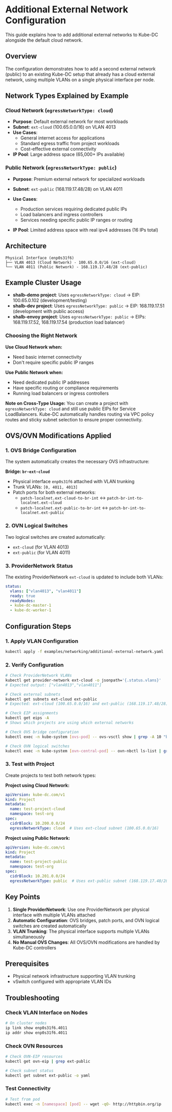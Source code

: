 # Additional External Network Configuration

This guide explains how to add additional external networks to Kube-DC alongside the default cloud network.

## Overview

The configuration demonstrates how to add a second external network (public) to an existing Kube-DC setup that already has a cloud external network, using multiple VLANs on a single physical interface per node.

## Network Types Explained by Example

### Cloud Network (`egressNetworkType: cloud`)
- **Purpose**: Default external network for most workloads
- **Subnet**: `ext-cloud` (100.65.0.0/16) on VLAN 4013
- **Use Cases**: 
  - General internet access for applications
  - Standard egress traffic from project workloads
  - Cost-effective external connectivity
- **IP Pool**: Large address space (65,000+ IPs available)

### Public Network (`egressNetworkType: public`)
- **Purpose**: Premium external network for specialized workloads
- **Subnet**: `ext-public` (168.119.17.48/28) on VLAN 4011
- **Use Cases**:
  
  - Production services requiring dedicated public IPs
  - Load balancers and ingress controllers
  - Services needing specific public IP ranges or routing
- **IP Pool**: Limited address space with real ipv4 addresses (16 IPs total)

## Architecture

```
Physical Interface (enp0s31f6)
├── VLAN 4013 (Cloud Network) - 100.65.0.0/16 (ext-cloud)
└── VLAN 4011 (Public Network) - 168.119.17.48/28 (ext-public)
```

## Example Cluster Usage

- **shalb-demo project**: Uses `egressNetworkType: cloud` → EIP: 100.65.0.102 (development/testing)
- **shalb-dev project**: Uses `egressNetworkType: public` → EIP: 168.119.17.51 (development with public access)
- **shalb-envoy project**: Uses `egressNetworkType: public` → EIPs: 168.119.17.52, 168.119.17.54 (production load balancer)

### Choosing the Right Network

**Use Cloud Network when:**
- Need basic internet connectivity
- Don't require specific public IP ranges

**Use Public Network when:**
- Need dedicated public IP addresses
- Have specific routing or compliance requirements
- Running load balancers or ingress controllers

**Note on Cross-Type Usage:**
You can create a project with `egressNetworkType: cloud` and still use public EIPs for Service LoadBalancers. Kube-DC automatically handles routing via VPC policy routes and sticky subnet selection to ensure proper connectivity.

## OVS/OVN Modifications Applied

### 1. OVS Bridge Configuration
The system automatically creates the necessary OVS infrastructure:

**Bridge: `br-ext-cloud`**
- Physical interface `enp0s31f6` attached with VLAN trunking
- Trunk VLANs: `[0, 4011, 4013]`
- Patch ports for both external networks:
  - `patch-localnet.ext-cloud-to-br-int` ↔ `patch-br-int-to-localnet.ext-cloud`
  - `patch-localnet.ext-public-to-br-int` ↔ `patch-br-int-to-localnet.ext-public`

### 2. OVN Logical Switches
Two logical switches are created automatically:
- `ext-cloud` (for VLAN 4013)
- `ext-public` (for VLAN 4011)

### 3. ProviderNetwork Status
The existing ProviderNetwork `ext-cloud` is updated to include both VLANs:
```yaml
status:
  vlans: ["vlan4013", "vlan4011"]
  ready: true
  readyNodes:
  - kube-dc-master-1
  - kube-dc-worker-1
```

## Configuration Steps

### 1. Apply VLAN Configuration
```bash
kubectl apply -f examples/networking/additional-external-network.yaml
```

### 2. Verify Configuration
```bash
# Check ProviderNetwork VLANs
kubectl get provider-network ext-cloud -o jsonpath='{.status.vlans}'
# Expected output: ["vlan4013","vlan4011"]

# Check external subnets
kubectl get subnets ext-cloud ext-public
# Expected: ext-cloud (100.65.0.0/16) and ext-public (168.119.17.48/28)

# Check EIP assignments
kubectl get eips -A
# Shows which projects are using which external networks

# Check OVS bridge configuration
kubectl exec -n kube-system [ovs-pod] -- ovs-vsctl show | grep -A 10 "br-ext-cloud"

# Check OVN logical switches
kubectl exec -n kube-system [ovn-central-pod] -- ovn-nbctl ls-list | grep ext
```

### 3. Test with Project
Create projects to test both network types:

**Project using Cloud Network:**
```yaml
apiVersion: kube-dc.com/v1
kind: Project
metadata:
  name: test-project-cloud
  namespace: test-org
spec:
  cidrBlock: 10.200.0.0/24
  egressNetworkType: cloud  # Uses ext-cloud subnet (100.65.0.0/16)
```

**Project using Public Network:**
```yaml
apiVersion: kube-dc.com/v1
kind: Project
metadata:
  name: test-project-public
  namespace: test-org
spec:
  cidrBlock: 10.201.0.0/24
  egressNetworkType: public  # Uses ext-public subnet (168.119.17.48/28)
```

## Key Points

1. **Single ProviderNetwork**: Use one ProviderNetwork per physical interface with multiple VLANs attached
2. **Automatic Configuration**: OVS bridges, patch ports, and OVN logical switches are created automatically
3. **VLAN Trunking**: The physical interface supports multiple VLANs simultaneously
4. **No Manual OVS Changes**: All OVS/OVN modifications are handled by Kube-DC controllers

## Prerequisites

- Physical network infrastructure supporting VLAN trunking
- vSwitch configured with appropriate VLAN IDs

## Troubleshooting

### Check VLAN Interface on Nodes
```bash
# On cluster nodes
ip link show enp0s31f6.4011
ip addr show enp0s31f6.4011
```

### Check OVN Resources
```bash
# Check OVN-EIP resources
kubectl get ovn-eip | grep ext-public

# Check subnet status
kubectl get subnet ext-public -o yaml
```

### Test Connectivity
```bash
# Test from pod
kubectl exec -n [namespace] [pod] -- wget -qO- http://httpbin.org/ip
```